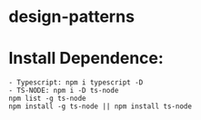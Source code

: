 # design-patterns

# Install Dependence:

    - Typescript: npm i typescript -D
    - TS-NODE: npm i -D ts-node
    npm list -g ts-node
    npm install -g ts-node || npm install ts-node
